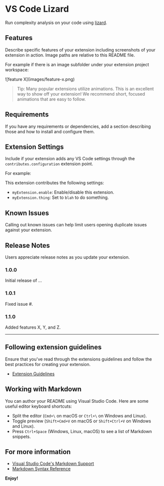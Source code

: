 # VS Code Lizard

Run complexity analysis on your code using
[lizard](https://github.com/terryyin/lizard).

## Features

Describe specific features of your extension including screenshots of your
extension in action. Image paths are relative to this README file.

For example if there is an image subfolder under your extension project
workspace:

\!\[feature X\]\(images/feature-x.png\)

> Tip: Many popular extensions utilize animations. This is an excellent way to
> show off your extension! We recommend short, focused animations that are easy
> to follow.

## Requirements

If you have any requirements or dependencies, add a section describing those and
how to install and configure them.

## Extension Settings

Include if your extension adds any VS Code settings through the
`contributes.configuration` extension point.

For example:

This extension contributes the following settings:

- `myExtension.enable`: Enable/disable this extension.
- `myExtension.thing`: Set to `blah` to do something.

## Known Issues

Calling out known issues can help limit users opening duplicate issues against
your extension.

## Release Notes

Users appreciate release notes as you update your extension.

### 1.0.0

Initial release of ...

### 1.0.1

Fixed issue #.

### 1.1.0

Added features X, Y, and Z.

---

## Following extension guidelines

Ensure that you've read through the extensions guidelines and follow the best
practices for creating your extension.

- [Extension Guidelines](https://code.visualstudio.com/api/references/extension-guidelines)

## Working with Markdown

You can author your README using Visual Studio Code. Here are some useful editor
keyboard shortcuts:

- Split the editor (`Cmd+\` on macOS or `Ctrl+\` on Windows and Linux).
- Toggle preview (`Shift+Cmd+V` on macOS or `Shift+Ctrl+V` on Windows and
  Linux).
- Press `Ctrl+Space` (Windows, Linux, macOS) to see a list of Markdown snippets.

## For more information

- [Visual Studio Code's Markdown Support](http://code.visualstudio.com/docs/languages/markdown)
- [Markdown Syntax Reference](https://help.github.com/articles/markdown-basics/)

**Enjoy!**
